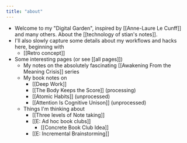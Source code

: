 ```yaml
---
title: "about"
---
```


- Welcome to my "Digital Garden", inspired by [[Anne-Laure Le Cunff]] and many others. About the [[technology of stian's notes]].
- I'll also slowly capture some details about my workflows and hacks here, beginning with
    - [[Retro concept]]
- Some interesting pages (or see [[all pages]])
    - My notes on the absolutely fascinating [[Awakening From the Meaning Crisis]] series
    - My book notes on
        - [[Deep Work]]
        - [[The Body Keeps the Score]] (processing)
        - [[Atomic Habits]] (unprocessed)
        - [[Attention Is Cognitive Unison]] (unprocessed)
    - Things I'm thinking about
        - [[Three levels of Note taking]]
        - [[E: Ad hoc book clubs]]
            - [[Concrete Book Club Idea]]
        - [[E: Incremental Brainstorming]]
